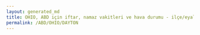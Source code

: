 ```yaml
---
layout: generated_md
title: OHIO, ABD için iftar, namaz vakitleri ve hava durumu - ilçe/eyalet seç
permalink: /ABD/OHIO/DAYTON
---
```


<script type="text/javascript">
  var country = ABD;
  var city = OHIO;
  var state = DAYTON;
  var lat = 72;
  var lon = 21;
</script>
